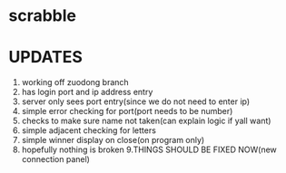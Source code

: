 # scrabble

# UPDATES
1. working off zuodong branch
2. has login port and ip address entry
3. server only sees port entry(since we do not need to enter ip)
4. simple error checking for port(port needs to be number)
5. checks to make sure name not taken(can explain logic if yall want)
6. simple adjacent checking for letters
7. simple winner display on close(on program only)
8. hopefully nothing is broken
9.THINGS SHOULD BE FIXED NOW(new connection panel)
